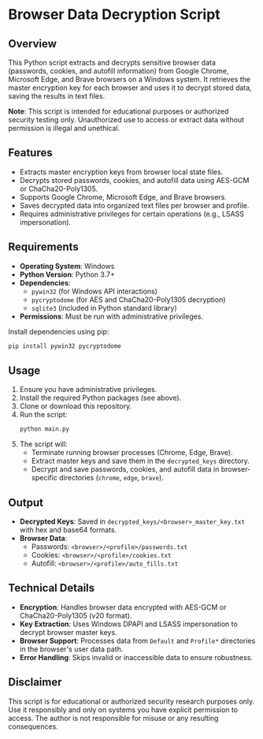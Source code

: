 # Browser Data Decryption Script

## Overview
This Python script extracts and decrypts sensitive browser data (passwords, cookies, and autofill information) from Google Chrome, Microsoft Edge, and Brave browsers on a Windows system. It retrieves the master encryption key for each browser and uses it to decrypt stored data, saving the results in text files.

**Note**: This script is intended for educational purposes or authorized security testing only. Unauthorized use to access or extract data without permission is illegal and unethical.

## Features
- Extracts master encryption keys from browser local state files.
- Decrypts stored passwords, cookies, and autofill data using AES-GCM or ChaCha20-Poly1305.
- Supports Google Chrome, Microsoft Edge, and Brave browsers.
- Saves decrypted data into organized text files per browser and profile.
- Requires administrative privileges for certain operations (e.g., LSASS impersonation).

## Requirements
- **Operating System**: Windows
- **Python Version**: Python 3.7+
- **Dependencies**:
  - `pywin32` (for Windows API interactions)
  - `pycryptodome` (for AES and ChaCha20-Poly1305 decryption)
  - `sqlite3` (included in Python standard library)
- **Permissions**: Must be run with administrative privileges.

Install dependencies using pip:
```bash
pip install pywin32 pycryptodome
```

## Usage
1. Ensure you have administrative privileges.
2. Install the required Python packages (see above).
3. Clone or download this repository.
4. Run the script:
   ```bash
   python main.py
   ```
5. The script will:
   - Terminate running browser processes (Chrome, Edge, Brave).
   - Extract master keys and save them in the `decrypted_keys` directory.
   - Decrypt and save passwords, cookies, and autofill data in browser-specific directories (`chrome`, `edge`, `brave`).

## Output
- **Decrypted Keys**: Saved in `decrypted_keys/<browser>_master_key.txt` with hex and base64 formats.
- **Browser Data**:
  - Passwords: `<browser>/<profile>/passwords.txt`
  - Cookies: `<browser>/<profile>/cookies.txt`
  - Autofill: `<browser>/<profile>/auto_fills.txt`

## Technical Details
- **Encryption**: Handles browser data encrypted with AES-GCM or ChaCha20-Poly1305 (v20 format).
- **Key Extraction**: Uses Windows DPAPI and LSASS impersonation to decrypt browser master keys.
- **Browser Support**: Processes data from `Default` and `Profile*` directories in the browser's user data path.
- **Error Handling**: Skips invalid or inaccessible data to ensure robustness.

## Disclaimer
This script is for educational or authorized security research purposes only. Use it responsibly and only on systems you have explicit permission to access. The author is not responsible for misuse or any resulting consequences.
